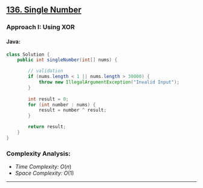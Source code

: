 ## [136. Single Number](https://leetcode.com/problems/single-number/)

### Approach I: Using XOR

#### Java:
```java
class Solution {
    public int singleNumber(int[] nums) {

        // validation
        if (nums.length < 1 || nums.length > 30000) {
            throw new IllegalArgumentException("Invalid Input");
        }
        
        int result = 0;
        for (int number : nums) {
            result = number ^ result;
        }

        return result;
    }
}
```

[//]: # (#### Go:)

[//]: # (```go)

[//]: # (func solution&#40;&#41; {)

[//]: # ()
[//]: # (})

[//]: # (```)

### Complexity Analysis:

- *Time Complexity:* $O(n)$
- *Space Complexity:* $O(1)$


---


